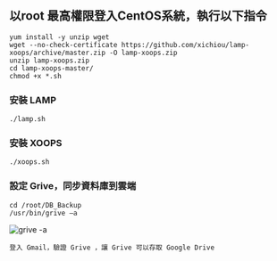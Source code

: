 ## 以root 最高權限登入CentOS系統，執行以下指令

    yum install -y unzip wget
    wget --no-check-certificate https://github.com/xichiou/lamp-xoops/archive/master.zip -O lamp-xoops.zip
    unzip lamp-xoops.zip
    cd lamp-xoops-master/
    chmod +x *.sh

### 安裝 LAMP

    ./lamp.sh

### 安裝 XOOPS

    ./xoops.sh

### 設定 Grive，同步資料庫到雲端

    cd /root/DB_Backup
    /usr/bin/grive –a

![grive -a](imaages/grive_auth.png)

    登入 Gmail，驗證 Grive ，讓 Grive 可以存取 Google Drive
